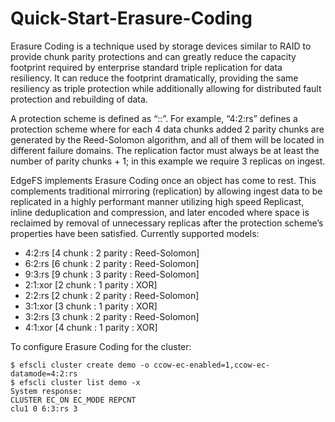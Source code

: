 # Quick-Start-Erasure-Coding

Erasure Coding is a technique used by storage devices similar to RAID to provide chunk parity protections and can greatly reduce the capacity footprint required by enterprise standard triple replication for data resiliency. It can reduce the footprint dramatically, providing the same resiliency as triple protection while additionally allowing for distributed fault protection and rebuilding of data.

A protection scheme is defined as “::”. For example, “4:2:rs” defines a protection scheme where for each 4 data chunks added 2 parity chunks are generated by the Reed-Solomon algorithm, and all of them will be located in different failure domains. The replication factor must always be at least the number of parity chunks + 1; in this example we require 3 replicas on ingest.

EdgeFS implements Erasure Coding once an object has come to rest. This complements traditional mirroring \(replication\) by allowing ingest data to be replicated in a highly performant manner utilizing high speed Replicast, inline deduplication and compression, and later encoded where space is reclaimed by removal of unnecessary replicas after the protection scheme’s properties have been satisfied. Currently supported models:

* 4:2:rs \[4 chunk : 2 parity : Reed-Solomon\]
* 6:2:rs \[6 chunk : 2 parity : Reed-Solomon\]
* 9:3:rs \[9 chunk : 3 parity : Reed-Solomon\]
* 2:1:xor \[2 chunk : 1 parity : XOR\]
* 2:2:rs \[2 chunk : 2 parity : Reed-Solomon\]
* 3:1:xor \[3 chunk : 1 parity : XOR\]
* 3:2:rs \[3 chunk : 2 parity : Reed-Solomon\]
* 4:1:xor \[4 chunk : 1 parity : XOR\]

To configure Erasure Coding for the cluster:

```text
$ efscli cluster create demo -o ccow-ec-enabled=1,ccow-ec-datamode=4:2:rs
$ efscli cluster list demo -x
System response:
CLUSTER EC_ON EC_MODE REPCNT
clu1 0 6:3:rs 3
```

